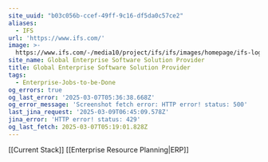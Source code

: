 ```yaml
---
site_uuid: "b03c056b-ccef-49ff-9c16-df5da0c57ce2"
aliases:
  - IFS
url: 'https://www.ifs.com/'
image: >-
  https://www.ifs.com/-/media10/project/ifs/ifs/images/homepage/ifs-logo-2021-background.jpg
site_name: Global Enterprise Software Solution Provider
title: Global Enterprise Software Solution Provider
tags:
  - Enterprise-Jobs-to-be-Done
og_errors: true
og_last_error: '2025-03-07T05:36:38.668Z'
og_error_message: 'Screenshot fetch error: HTTP error! status: 500'
last_jina_request: '2025-03-09T06:45:09.578Z'
jina_error: 'HTTP error! status: 429'
og_last_fetch: 2025-03-07T05:19:01.828Z
---
```

[[Current Stack]]
[[Enterprise Resource Planning|ERP]]

